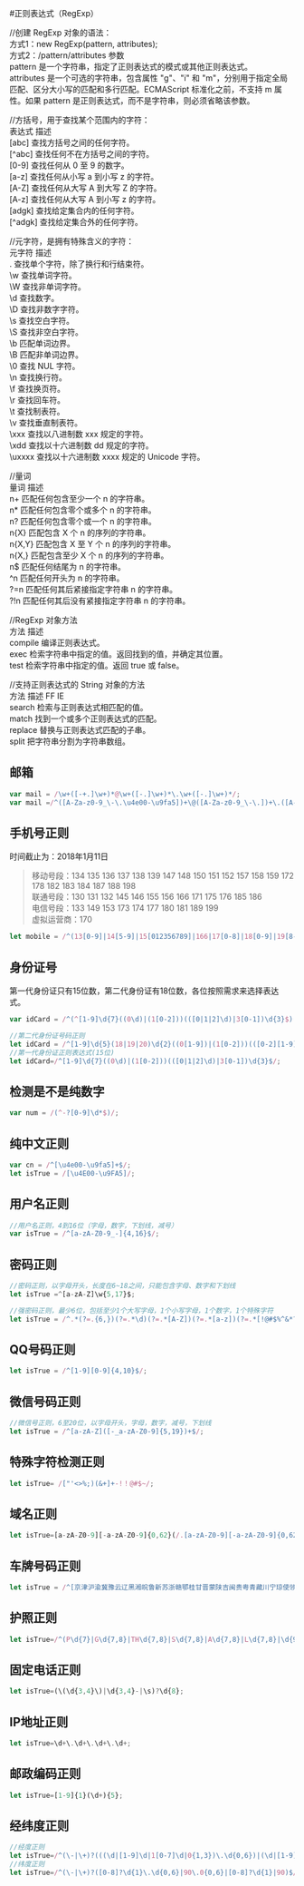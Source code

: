 #正则表达式（RegExp）

//创建 RegExp 对象的语法：  
方式1：new RegExp(pattern, attributes);  
方式2：/pattern/attributes
参数  
pattern 是一个字符串，指定了正则表达式的模式或其他正则表达式。  
attributes 是一个可选的字符串，包含属性 "g"、"i" 和 "m"，分别用于指定全局匹配、区分大小写的匹配和多行匹配。ECMAScript 标准化之前，不支持 m 属性。如果 pattern 是正则表达式，而不是字符串，则必须省略该参数。  

//方括号，用于查找某个范围内的字符：  
表达式 描述  
[abc]   查找方括号之间的任何字符。  
[\^abc]  查找任何不在方括号之间的字符。  
[0-9]   查找任何从 0 至 9 的数字。  
[a-z]   查找任何从小写 a 到小写 z 的字符。  
[A-Z]   查找任何从大写 A 到大写 Z 的字符。  
[A-z]   查找任何从大写 A 到小写 z 的字符。  
[adgk]  查找给定集合内的任何字符。  
[\^adgk] 查找给定集合外的任何字符。  

//元字符，是拥有特殊含义的字符：  
元字符 描述  
.   查找单个字符，除了换行和行结束符。  
\w  查找单词字符。  
\W  查找非单词字符。  
\d  查找数字。  
\D  查找非数字字符。  
\s  查找空白字符。  
\S  查找非空白字符。  
\b  匹配单词边界。  
\B  匹配非单词边界。  
\0  查找 NUL 字符。  
\n  查找换行符。  
\f  查找换页符。  
\r  查找回车符。  
\t  查找制表符。  
\v  查找垂直制表符。  
\xxx    查找以八进制数 xxx 规定的字符。  
\xdd    查找以十六进制数 dd 规定的字符。  
\uxxxx  查找以十六进制数 xxxx 规定的 Unicode 字符。  

//量词  
量词  描述  
n+  匹配任何包含至少一个 n 的字符串。  
n*  匹配任何包含零个或多个 n 的字符串。  
n?  匹配任何包含零个或一个 n 的字符串。  
n{X}    匹配包含 X 个 n 的序列的字符串。  
n{X,Y}  匹配包含 X 至 Y 个 n 的序列的字符串。  
n{X,}   匹配包含至少 X 个 n 的序列的字符串。  
n$  匹配任何结尾为 n 的字符串。  
^n  匹配任何开头为 n 的字符串。  
?=n 匹配任何其后紧接指定字符串 n 的字符串。  
?!n 匹配任何其后没有紧接指定字符串 n 的字符串。  

//RegExp 对象方法  
方法  描述  
compile 编译正则表达式。  
exec    检索字符串中指定的值。返回找到的值，并确定其位置。  
test    检索字符串中指定的值。返回 true 或 false。  

//支持正则表达式的 String 对象的方法  
方法  描述  FF  IE  
search  检索与正则表达式相匹配的值。  
match   找到一个或多个正则表达式的匹配。  
replace 替换与正则表达式匹配的子串。  
split   把字符串分割为字符串数组。  

## 邮箱
``` javascript
var mail = /\w+([-+.]\w+)*@\w+([-.]\w+)*\.\w+([-.]\w+)*/;
var mail =/^([A-Za-z0-9_\-\.\u4e00-\u9fa5])+\@([A-Za-z0-9_\-\.])+\.([A-Za-z]{2,8})$/;
```

## 手机号正则
时间截止为：2018年1月11日  
> 移动号段：134 135 136 137 138 139 147 148 150 151 152 157 158 159 172 178 182 183 184 187 188 198  
> 联通号段：130 131 132 145 146 155 156 166 171 175 176 185 186  
> 电信号段：133 149 153 173 174 177 180 181 189 199  
> 虚拟运营商：170  

``` javascript
let mobile = /^(13[0-9]|14[5-9]|15[012356789]|166|17[0-8]|18[0-9]|19[8-9])[0-9]{8}$/;  
```

## 身份证号
第一代身份证只有15位数，第二代身份证有18位数，各位按照需求来选择表达式。
``` javascript
var idCard = /^(^[1-9]\d{7}((0\d)|(1[0-2]))(([0|1|2]\d)|3[0-1])\d{3}$)|(^[1-9]\d{5}[1-9]\d{3}((0\d)|(1[0-2]))(([0|1|2]\d)|3[0-1])((\d{4})|\d{3}[Xx])$)$/;

//第二代身份证号码正则
let idCard = /^[1-9]\d{5}(18|19|20)\d{2}((0[1-9])|(1[0-2]))(([0-2][1-9])|10|20|30|31)\d{3}[0-9Xx]$/;
//第一代身份证正则表达式(15位)
let idCard=/^[1-9]\d{7}((0\d)|(1[0-2]))(([0|1|2]\d)|3[0-1])\d{3}$/;
```

## 检测是不是纯数字
``` javascript
var num = /(^-?[0-9]\d*$)/;
```

## 纯中文正则
``` javascript
var cn = /^[\u4e00-\u9fa5]+$/;
let isTrue = /[\u4E00-\u9FA5]/;
```

## 用户名正则
``` javascript
//用户名正则，4到16位（字母，数字，下划线，减号）
var isTrue = /^[a-zA-Z0-9_-]{4,16}$/;
```

## 密码正则
``` javascript
//密码正则，以字母开头，长度在6~18之间，只能包含字母、数字和下划线
let isTrue =^[a-zA-Z]\w{5,17}$;

//强密码正则，最少6位，包括至少1个大写字母，1个小写字母，1个数字，1个特殊字符
let isTrue = /^.*(?=.{6,})(?=.*\d)(?=.*[A-Z])(?=.*[a-z])(?=.*[!@#$%^&*? ]).*$/;
```

## QQ号码正则
``` javascript
let isTrue = /^[1-9][0-9]{4,10}$/;
```

## 微信号码正则
``` javascript
//微信号正则，6至20位，以字母开头，字母，数字，减号，下划线
let isTrue = /^[a-zA-Z]([-_a-zA-Z0-9]{5,19})+$/;
```

## 特殊字符检测正则
``` javascript
let isTrue= /["'<>%;)(&+]+-!！@#$~/;
```

## 域名正则
``` javascript
let isTrue=[a-zA-Z0-9][-a-zA-Z0-9]{0,62}(/.[a-zA-Z0-9][-a-zA-Z0-9]{0,62})+/.?;
```

## 车牌号码正则
``` javascript
let isTrue = /^[京津沪渝冀豫云辽黑湘皖鲁新苏浙赣鄂桂甘晋蒙陕吉闽贵粤青藏川宁琼使领A-Z]{1}[A-Z]{1}[A-Z0-9]{4}[A-Z0-9挂学警港澳]{1}$/;
```

## 护照正则
``` javascript
let isTrue=/^(P\d{7}|G\d{7,8}|TH\d{7,8}|S\d{7,8}|A\d{7,8}|L\d{7,8}|\d{9}|D\d+|1[4,5]\d{7})$/;
```

## 固定电话正则
``` javascript
let isTrue=(\(\d{3,4}\)|\d{3,4}-|\s)?\d{8};
```

## IP地址正则
``` javascript
let isTrue=\d+\.\d+\.\d+\.\d+;
```

## 邮政编码正则
``` javascript
let isTrue=[1-9]{1}(\d+){5};
```

## 经纬度正则
``` javascript
//经度正则
let isTrue=/^(\-|\+)?(((\d|[1-9]\d|1[0-7]\d|0{1,3})\.\d{0,6})|(\d|[1-9]\d|1[0-7]\d|0{1,3})|180\.0{0,6}|180)$/;
//纬度正则
let isTrue=/^(\-|\+)?([0-8]?\d{1}\.\d{0,6}|90\.0{0,6}|[0-8]?\d{1}|90)$/;
```